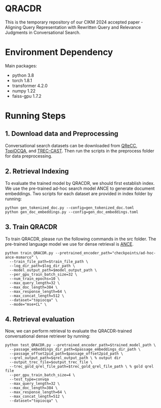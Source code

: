 # QRACDR
This is the temporary repository of our CIKM 2024 accepted paper - Aligning Query Representation with Rewritten Query and Relevance Judgments in Conversational Search.

# Environment Dependency

Main packages:
- python 3.8
- torch 1.8.1
- transformer 4.2.0
- numpy 1.22
- faiss-gpu 1.7.2

# Running Steps

## 1. Download data and Preprocessing

Conversational search datasets can be downloaded from [QReCC](https://github.com/apple/ml-qrecc), [TopiOCQA](https://github.com/McGill-NLP/topiocqa), and [TREC-CAST](https://www.treccast.ai/). Then run the scripts in the preprocess folder for data preprocessing.

## 2. Retrieval Indexing

To evaluate the trained model by QRACDR, we should first establish index. We use the pre-trained ad-hoc search model ANCE to generate document embeddings. Two scripts for each dataset are provided in index folder by running:

    python gen_tokenized_doc.py --config=gen_tokenized_doc.toml
    python gen_doc_embeddings.py --config=gen_doc_embeddings.toml

## 3. Train QRACDR

To train QRACDR, please run the following commands in the src folder. The pre-trained language model we use for dense retrieval is [ANCE](https://github.com/microsoft/ANCE).

    python train_QRACDR.py --pretrained_encoder_path="checkpoints/ad-hoc-ance-msmarco" \ 
      --train_file_path=$train_file_path \ 
      --log_dir_path=$log_dir_path \
      --model_output_path=$model_output_path \ 
      --per_gpu_train_batch_size=32 \ 
      --num_train_epochs=10 \
      --max_query_length=32 \
      --max_doc_length=384 \ 
      --max_response_length=64 \
      --max_concat_length=512 \ 
      --dataset="topiocqa" \
      --mode="mse+CL" \

## 4. Retrieval evaluation

Now, we can perform retrieval to evaluate the QRACDR-trained conversational dense retriever by running:

    python test_QRACDR.py --pretrained_encoder_path=$trained_model_path \ 
      --passage_embeddings_dir_path=$passage_embeddings_dir_path \ 
      --passage_offset2pid_path=$passage_offset2pid_path \
      --qrel_output_path=$qrel_output_path \ % output dir
      --output_trec_file=$output_trec_file \
      --trec_gold_qrel_file_path=$trec_gold_qrel_file_path \ % gold qrel file
      --per_gpu_train_batch_size=4 \ 
      --test_type=convqa
      --max_query_length=32 \
      --max_doc_length=384 \ 
      --max_response_length=64 \
      --max_concat_length=512 \ 
      --dataset="topiocqa" \
